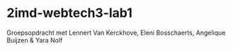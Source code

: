 # 2imd-webtech3-lab1

Groepsopdracht met Lennert Van Kerckhove, Eleni Bosschaerts, Angelique Buijzen & Yara Nolf
